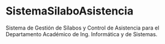 # SistemaSilaboAsistencia
Sistema de Gestión de Sílabos y Control de Asistencia para el Departamento Académico de Ing. Informática y de Sistemas.
